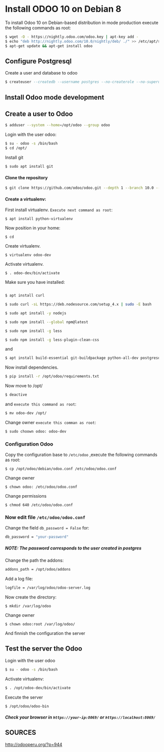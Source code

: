 # Install ODOO 10 on Debian 8

To install Odoo 10 on Debian-based distribution in mode production execute the following commands as root:

```bash
$ wget -O - https://nightly.odoo.com/odoo.key | apt-key add -
$ echo "deb http://nightly.odoo.com/10.0/nightly/deb/ ./" >> /etc/apt/sources.list.d/odoo.list
$ apt-get update && apt-get install odoo
```

## Configure Postgresql

Create a user and database to odoo
 
```sql
$ createuser --createdb --username postgres --no-createrole --no-superuser --pwprompt odoo
```



## Install Odoo mode development


## Create a user to Odoo

```bash
$ adduser --system --home=/opt/odoo --group odoo
```


Login with the user odoo:

```bash
$ su - odoo -s /bin/bash 
$ cd /opt/
```

Install git

```bash
$ sudo apt install git
```

#### Clone the repository

```bash
$ git clone https://github.com/odoo/odoo.git --depth 1 --branch 10.0 --single-branch odoo
```

#### Create a virtualenv:

First install virtualenv. ```Execute next command as root```:

```
$ apt install python-virtualenv
```

Now position in your home:

```
$ cd
```

Create virtualenv. 

```
$ virtualenv odoo-dev
```

Activate virtualenv. 

```
$ . odoo-dev/bin/activate
```

Make sure you have installed:

```bash

$ apt install curl

$ sudo curl -sL https://deb.nodesource.com/setup_4.x | sudo -E bash 

$ sudo apt install -y nodejs

$ sudo npm install --global npm@latest

$ sudo npm install -g less

$ sudo npm install -g less-plugin-clean-css
```

and

```bash
$ apt install build-essential git-buildpackage python-all-dev postgresql-9.4 postgresql-client-9.4 libldap2-dev libsasl2-dev libssl-dev libxslt1-dev libxml2-dev libpq-dev libjpeg-dev
```

Now install dependencies. 

```bash
$ pip install -r /opt/odoo/requirements.txt 
```

Now move to /opt/

```bash
$ deactive
```

and ```execute this command as root```:

```bash
$ mv odoo-dev /opt/
```

Change owner ```execute this comman as root```:

```bash
$ sudo choown odoo: odoo-dev
```


### Configuration Odoo

Copy the configuration base to ```/etc/odoo``` ,execute the following commands as root:


```
$ cp /opt/odoo/debian/odoo.conf /etc/odoo/odoo.conf
```

Change owner 

```
$ chown odoo: /etc/odoo/odoo.conf
```

Change permissions

```
$ chmod 640 /etc/odoo/odoo.conf
```

### Now edit file ```/etc/odoo/odoo.conf```

Change the field ```db_password = False``` for:

```bash
db_password = "your-password"
```

##### NOTE: The password corresponds to the user created in postgres


Change the path the addons:

```bash
addons_path = /opt/odoo/addons
``` 

Add a log file:

```bash
logfile = /var/log/odoo/odoo-server.log 
``` 

Now create the directory:

```
$ mkdir /var/log/odoo
```

Change owner

```
$ chown odoo:root /var/log/odoo/
```

And finnish the configuration the server


## Test the server the Odoo

Login with the user odoo

```bash
$ su - odoo -s /bin/bash
```

Activate virtualenv:

```bash
$ . /opt/odoo-dev/bin/activate
```

Execute the server

```bash
$ /opt/odoo/odoo-bin
```

##### Check your browser in ```https://your-ip:8069/``` or ```https://localhost:8069/```


## SOURCES

http://odooperu.org/?p=944
